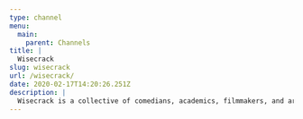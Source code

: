 ```yaml
---
type: channel
menu:
  main:
    parent: Channels
title: |
  Wisecrack
slug: wisecrack
url: /wisecrack/
date: 2020-02-17T14:20:26.251Z
description: |
  Wisecrack is a collective of comedians, academics, filmmakers, and artists who are super curious about the world around us. Our channel explores big ideas in unusual (and hopefully super entertaining) ways. We dive into philosophy and critical thinking through the lens of movies, TV shows, video games, and books.
---
```

